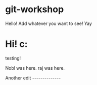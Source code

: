 # git-workshop

Hello! Add whatever you want to see!
Yay

Hi! c:
=======
testing!







Nobl was here.
raj was here.


Another edit --------------
